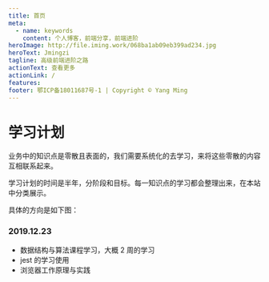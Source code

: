```yaml
---
title: 首页
meta:
  - name: keywords
    content: 个人博客，前端分享，前端进阶
heroImage: http://file.iming.work/068ba1ab09eb399ad234.jpg
heroText: Jmingzi
tagline: 高级前端进阶之路
actionText: 查看更多
actionLink: /
features:
footer: 鄂ICP备18011687号-1 | Copyright © Yang Ming
---
```


# 学习计划

业务中的知识点是零散且表面的，我们需要系统化的去学习，来将这些零散的内容互相联系起来。

学习计划的时间是半年，分阶段和目标。每一知识点的学习都会整理出来，在本站中分类展示。

具体的方向是如下图：

<artical-img 
  url="https://lsqimg-1257917459.cos.ap-beijing.myqcloud.com/blog/%E7%9F%A5%E8%AF%86%E4%BD%93%E7%B3%BB.png"
  alt="来自ConardLi的blog"
/>

### 2019.12.23

- 数据结构与算法课程学习，大概 2 周的学习
- jest 的学习使用
- 浏览器工作原理与实践

<artical-footer title="参与讨论 →" />